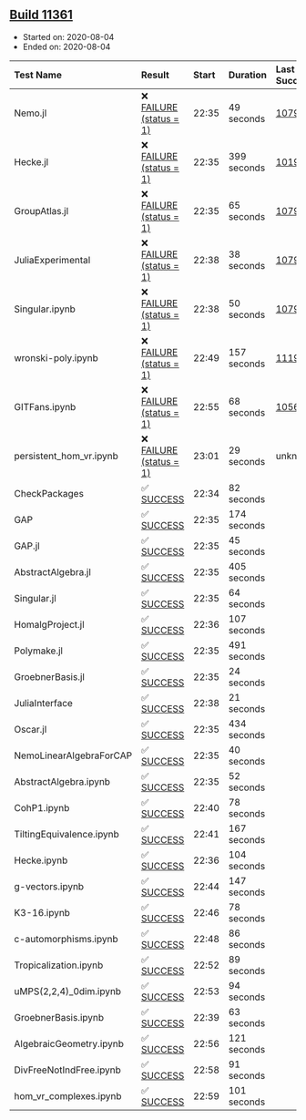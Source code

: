 ## [Build 11361](https://oscarci.mathematik.uni-kl.de/job/oscar/11361/)

* Started on: 2020-08-04
* Ended on: 2020-08-04

| Test Name    | Result | Start | Duration | Last Success | First Failure |
|:-------------|:-------|:------|:---------|:-------------|:--------------|
| Nemo.jl | ❌ [FAILURE (status = 1)](https://oscarci.mathematik.uni-kl.de/job/oscar/11361/artifact/logs/build-11361/Nemo.jl.log) | 22:35 | 49 seconds | [10790](https://oscarci.mathematik.uni-kl.de/job/oscar/10790/) | [10791](https://oscarci.mathematik.uni-kl.de/job/oscar/10791/) |
| Hecke.jl | ❌ [FAILURE (status = 1)](https://oscarci.mathematik.uni-kl.de/job/oscar/11361/artifact/logs/build-11361/Hecke.jl.log) | 22:35 | 399 seconds | [10197](https://oscarci.mathematik.uni-kl.de/job/oscar/10197/) | [10198](https://oscarci.mathematik.uni-kl.de/job/oscar/10198/) |
| GroupAtlas.jl | ❌ [FAILURE (status = 1)](https://oscarci.mathematik.uni-kl.de/job/oscar/11361/artifact/logs/build-11361/GroupAtlas.jl.log) | 22:35 | 65 seconds | [10790](https://oscarci.mathematik.uni-kl.de/job/oscar/10790/) | [10791](https://oscarci.mathematik.uni-kl.de/job/oscar/10791/) |
| JuliaExperimental | ❌ [FAILURE (status = 1)](https://oscarci.mathematik.uni-kl.de/job/oscar/11361/artifact/logs/build-11361/JuliaExperimental.log) | 22:38 | 38 seconds | [10790](https://oscarci.mathematik.uni-kl.de/job/oscar/10790/) | [10791](https://oscarci.mathematik.uni-kl.de/job/oscar/10791/) |
| Singular.ipynb | ❌ [FAILURE (status = 1)](https://oscarci.mathematik.uni-kl.de/job/oscar/11361/artifact/logs/build-11361/Singular.ipynb.log) | 22:38 | 50 seconds | [10790](https://oscarci.mathematik.uni-kl.de/job/oscar/10790/) | [10791](https://oscarci.mathematik.uni-kl.de/job/oscar/10791/) |
| wronski-poly.ipynb | ❌ [FAILURE (status = 1)](https://oscarci.mathematik.uni-kl.de/job/oscar/11361/artifact/logs/build-11361/wronski-poly.ipynb.log) | 22:49 | 157 seconds | [11192](https://oscarci.mathematik.uni-kl.de/job/oscar/11192/) | [11193](https://oscarci.mathematik.uni-kl.de/job/oscar/11193/) |
| GITFans.ipynb | ❌ [FAILURE (status = 1)](https://oscarci.mathematik.uni-kl.de/job/oscar/11361/artifact/logs/build-11361/GITFans.ipynb.log) | 22:55 | 68 seconds | [10566](https://oscarci.mathematik.uni-kl.de/job/oscar/10566/) | [10567](https://oscarci.mathematik.uni-kl.de/job/oscar/10567/) |
| persistent_hom_vr.ipynb | ❌ [FAILURE (status = 1)](https://oscarci.mathematik.uni-kl.de/job/oscar/11361/artifact/logs/build-11361/persistent_hom_vr.ipynb.log) | 23:01 | 29 seconds | unknown | unknown |
| CheckPackages | ✅ [SUCCESS](https://oscarci.mathematik.uni-kl.de/job/oscar/11361/artifact/logs/build-11361/CheckPackages.log) | 22:34 | 82 seconds |  |  |
| GAP | ✅ [SUCCESS](https://oscarci.mathematik.uni-kl.de/job/oscar/11361/artifact/logs/build-11361/GAP.log) | 22:35 | 174 seconds |  |  |
| GAP.jl | ✅ [SUCCESS](https://oscarci.mathematik.uni-kl.de/job/oscar/11361/artifact/logs/build-11361/GAP.jl.log) | 22:35 | 45 seconds |  |  |
| AbstractAlgebra.jl | ✅ [SUCCESS](https://oscarci.mathematik.uni-kl.de/job/oscar/11361/artifact/logs/build-11361/AbstractAlgebra.jl.log) | 22:35 | 405 seconds |  |  |
| Singular.jl | ✅ [SUCCESS](https://oscarci.mathematik.uni-kl.de/job/oscar/11361/artifact/logs/build-11361/Singular.jl.log) | 22:35 | 64 seconds |  |  |
| HomalgProject.jl | ✅ [SUCCESS](https://oscarci.mathematik.uni-kl.de/job/oscar/11361/artifact/logs/build-11361/HomalgProject.jl.log) | 22:36 | 107 seconds |  |  |
| Polymake.jl | ✅ [SUCCESS](https://oscarci.mathematik.uni-kl.de/job/oscar/11361/artifact/logs/build-11361/Polymake.jl.log) | 22:35 | 491 seconds |  |  |
| GroebnerBasis.jl | ✅ [SUCCESS](https://oscarci.mathematik.uni-kl.de/job/oscar/11361/artifact/logs/build-11361/GroebnerBasis.jl.log) | 22:35 | 24 seconds |  |  |
| JuliaInterface | ✅ [SUCCESS](https://oscarci.mathematik.uni-kl.de/job/oscar/11361/artifact/logs/build-11361/JuliaInterface.log) | 22:38 | 21 seconds |  |  |
| Oscar.jl | ✅ [SUCCESS](https://oscarci.mathematik.uni-kl.de/job/oscar/11361/artifact/logs/build-11361/Oscar.jl.log) | 22:35 | 434 seconds |  |  |
| NemoLinearAlgebraForCAP | ✅ [SUCCESS](https://oscarci.mathematik.uni-kl.de/job/oscar/11361/artifact/logs/build-11361/NemoLinearAlgebraForCAP.log) | 22:35 | 40 seconds |  |  |
| AbstractAlgebra.ipynb | ✅ [SUCCESS](https://oscarci.mathematik.uni-kl.de/job/oscar/11361/artifact/logs/build-11361/AbstractAlgebra.ipynb.log) | 22:35 | 52 seconds |  |  |
| CohP1.ipynb | ✅ [SUCCESS](https://oscarci.mathematik.uni-kl.de/job/oscar/11361/artifact/logs/build-11361/CohP1.ipynb.log) | 22:40 | 78 seconds |  |  |
| TiltingEquivalence.ipynb | ✅ [SUCCESS](https://oscarci.mathematik.uni-kl.de/job/oscar/11361/artifact/logs/build-11361/TiltingEquivalence.ipynb.log) | 22:41 | 167 seconds |  |  |
| Hecke.ipynb | ✅ [SUCCESS](https://oscarci.mathematik.uni-kl.de/job/oscar/11361/artifact/logs/build-11361/Hecke.ipynb.log) | 22:36 | 104 seconds |  |  |
| g-vectors.ipynb | ✅ [SUCCESS](https://oscarci.mathematik.uni-kl.de/job/oscar/11361/artifact/logs/build-11361/g-vectors.ipynb.log) | 22:44 | 147 seconds |  |  |
| K3-16.ipynb | ✅ [SUCCESS](https://oscarci.mathematik.uni-kl.de/job/oscar/11361/artifact/logs/build-11361/K3-16.ipynb.log) | 22:46 | 78 seconds |  |  |
| c-automorphisms.ipynb | ✅ [SUCCESS](https://oscarci.mathematik.uni-kl.de/job/oscar/11361/artifact/logs/build-11361/c-automorphisms.ipynb.log) | 22:48 | 86 seconds |  |  |
| Tropicalization.ipynb | ✅ [SUCCESS](https://oscarci.mathematik.uni-kl.de/job/oscar/11361/artifact/logs/build-11361/Tropicalization.ipynb.log) | 22:52 | 89 seconds |  |  |
| uMPS(2,2,4)_0dim.ipynb | ✅ [SUCCESS](https://oscarci.mathematik.uni-kl.de/job/oscar/11361/artifact/logs/build-11361/uMPS-2-2-4-_0dim.ipynb.log) | 22:53 | 94 seconds |  |  |
| GroebnerBasis.ipynb | ✅ [SUCCESS](https://oscarci.mathematik.uni-kl.de/job/oscar/11361/artifact/logs/build-11361/GroebnerBasis.ipynb.log) | 22:39 | 63 seconds |  |  |
| AlgebraicGeometry.ipynb | ✅ [SUCCESS](https://oscarci.mathematik.uni-kl.de/job/oscar/11361/artifact/logs/build-11361/AlgebraicGeometry.ipynb.log) | 22:56 | 121 seconds |  |  |
| DivFreeNotIndFree.ipynb | ✅ [SUCCESS](https://oscarci.mathematik.uni-kl.de/job/oscar/11361/artifact/logs/build-11361/DivFreeNotIndFree.ipynb.log) | 22:58 | 91 seconds |  |  |
| hom_vr_complexes.ipynb | ✅ [SUCCESS](https://oscarci.mathematik.uni-kl.de/job/oscar/11361/artifact/logs/build-11361/hom_vr_complexes.ipynb.log) | 22:59 | 101 seconds |  |  |
